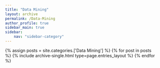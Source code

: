 ```yaml
---
title: "Data Mining"
layout: archive
permalink: /Data-Mining
author_profile: true
sidebar_main: true
sidebar:
    nav: "sidebar-category"
---
```



{% assign posts = site.categories.['Data Mining'] %}
{% for post in posts %} {% include archive-single.html type=page.entries_layout %} {% endfor %}
